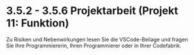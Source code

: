 # 3.5.2 - 3.5.6 Projektarbeit (Projekt 11: Funktion)

Zu Risiken und Nebenwirkungen lesen Sie die VSCode-Beilage und fragen Sie Ihre Programmiererin, Ihren Programmierer oder in Ihrer Codefabrik. 